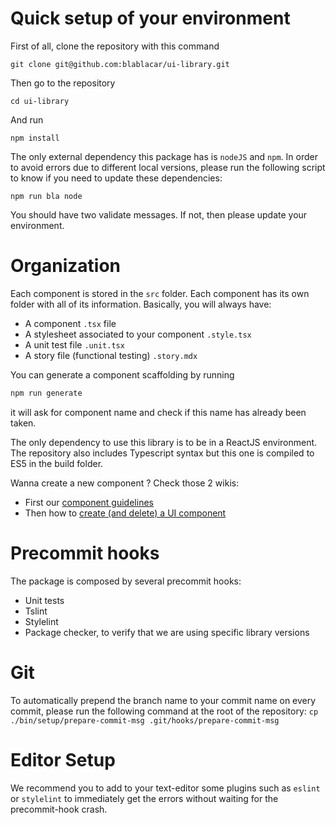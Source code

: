 # Quick setup of your environment

First of all, clone the repository with this command

```
git clone git@github.com:blablacar/ui-library.git
```

Then go to the repository

```
cd ui-library
```

And run

```
npm install
```

The only external dependency this package has is `nodeJS` and `npm`. In order to avoid errors due to different local versions, please run the following script to know if you need to update these dependencies:

```
npm run bla node
```

You should have two validate messages. If not, then please update your environment.

# Organization

Each component is stored in the `src` folder. Each component has its own folder with all of its information. Basically, you will always have:

- A component `.tsx` file
- A stylesheet associated to your component `.style.tsx`
- A unit test file `.unit.tsx`
- A story file (functional testing) `.story.mdx`

You can generate a component scaffolding by running

```bash
npm run generate
```

it will ask for component name and check if this name has already been taken.

The only dependency to use this library is to be in a ReactJS environment. The repository also includes Typescript syntax but this one is compiled to ES5 in the build folder.

Wanna create a new component ? Check those 2 wikis:

- First our [component guidelines](https://github.com/blablacar/ui-library/wiki/Component-guidelines)
- Then how to [create (and delete) a UI component](<https://github.com/blablacar/ui-library/wiki/Create-(and-delete)-a-UI-component>)

# Precommit hooks

The package is composed by several precommit hooks:

- Unit tests
- Tslint
- Stylelint
- Package checker, to verify that we are using specific library versions

# Git

To automatically prepend the branch name to your commit name on every commit, please run the following command at the root of the repository:
`cp ./bin/setup/prepare-commit-msg .git/hooks/prepare-commit-msg`

# Editor Setup

We recommend you to add to your text-editor some plugins such as `eslint` or `stylelint` to immediately get the errors without waiting for the precommit-hook crash.
